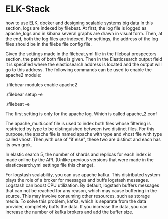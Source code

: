 # ELK-Stack
how to use ELK, docker and designing scalable systems big data
In this section, logs are indexed by filebeat. At first, the log file is logged as apache_logs and in kibana several graphs are drawn in visual form.
Then, at the end, both the log files are indexed.
For settings, the address of the log files should be in the filebe file config file.

Given the settings made in the filebeat.yml file in the filebeat prospectors section, the path of both files is given. Then in the Elasticsearch output field it is specified where the elasticsearch address is located and the output will go to this address.
The following commands can be used to enable the apache2 module:

./filebear modules enable apache2

./filebear setup -e

./filebeat -e

The first setting is only for the apache log. Which is called apache_2.conf

The apache_multi.conf file is used to index both files whose filtering is restricted by type to be distinguished between two distinct files. For this purpose, the apache file is named apache with type and vhost file with type called vhost. Then,with use of "if else", these two are distinct and each has its own grok.

In elastic search 5, the number of shards and replicas for each index is made online by the API. (Unlike previous versions that were made in the elasticsearch.yml settings file this change).

For logstash scalability, you can use apache kafka. This distributed system plays the role of a broker for messages and buffs logstash messages. Logstash can boost CPU utilization. By default, logstash buffers messages that can not be reached for any reason, which may cause buffering in the source. This may involve consuming other resources, such as storage media. To solve this problem, kafka, which is separate from the data provider, completely buffs the data. If you increase the data, you can increase the number of kafka brokers and add the buffer size.

